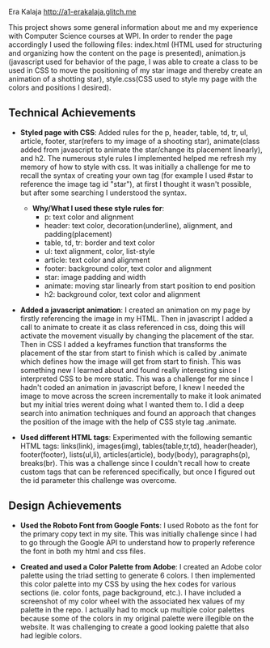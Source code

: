 Era Kalaja
http://a1-erakalaja.glitch.me

This project shows some general information about me and my experience with Computer Science courses at WPI. In order to render the page accordingly I used the following files: index.html (HTML used for structuring and organizing how the content on the page is presented), animation.js (javascript used for behavior of the page, I was able to create a class to be used in CSS to move the positioning of my star image and thereby create an animation of a shotting star), style.css(CSS used to style my page with the colors and positions I desired). 

## Technical Achievements
- **Styled page with CSS**: Added rules for the p, header, table, td, tr, ul, article, footer, star(refers to my image of a shooting star), animate(class added from javascript to animate the star/change its placement linearly), and h2. The numerous style rules I implemented helped me refresh my memory of how to style with css. It was initially a challenge for me to recall the syntax of creating your own tag (for example I used #star to reference the image tag id "star"), at first I thought it wasn't possible, but after some searching I understood the syntax. 
    - **Why/What I used these style rules for**:
        - p: text color and alignment
        - header: text color, decoration(underline), alignment, and padding(placement)
        - table, td, tr:  border and text color 
        - ul:  text alignment, color, list-style
        - article: text color and alignment
        - footer: background color, text color and alignment
        - star: image padding and width 
        - animate: moving star linearly from start position to end position 
        - h2: background color, text color and alignment

- **Added a javascript animation**: I created an animation on my page by firstly referencing the image in my HTML. Then in javascript I added a call to animate to create it as class referenced in css, doing this will activate the movement visually by changing the placement of the star. Then in CSS I added a keyframes function that transforms the placement of the star from start to finish which is called by .animate which defines how the image will get from start to finish. This was something new I learned about and found really interesting since I interpreted CSS to be more static. This was a challenge for me since I hadn't coded an animation in javascript before, I knew I needed the image to move across the screen incrementally to make it look animated but my initial tries werent doing what I wanted them to. I did a deep search into animation techniques and found an approach that changes the position of the image with the help of CSS style tag .animate. 

- **Used different HTML tags**: Experimented with the following semantic HTML tags: links(link), images(img), tables(table,tr,td), header(header), footer(footer), lists(ul,li), articles(article), body(body), paragraphs(p), breaks(br). This was a challenge since I couldn't recall how to create custom tags that can be referenced specifically, but once I figured out the id parameter this challenge was overcome. 


## Design Achievements
- **Used the Roboto Font from Google Fonts**: I used Roboto as the font for the primary copy text in my site. This was initially challenge since I had to go through the Google API to understand how to properly reference the font in both my html and css files. 

- **Created and used a Color Palette from Adobe**: I created an Adobe color palette using the triad setting to generate 6 colors. I then implemented this color palette into my CSS by using the hex codes for various sections (ie. color fonts, page background, etc.). I have included a screenshot of my color wheel with the associated hex values of my palette in the repo. I actually had to mock up multiple color palettes because some of the colors in my original palette were illegible on the website. It was challenging to create a good looking palette that also had legible colors. 
